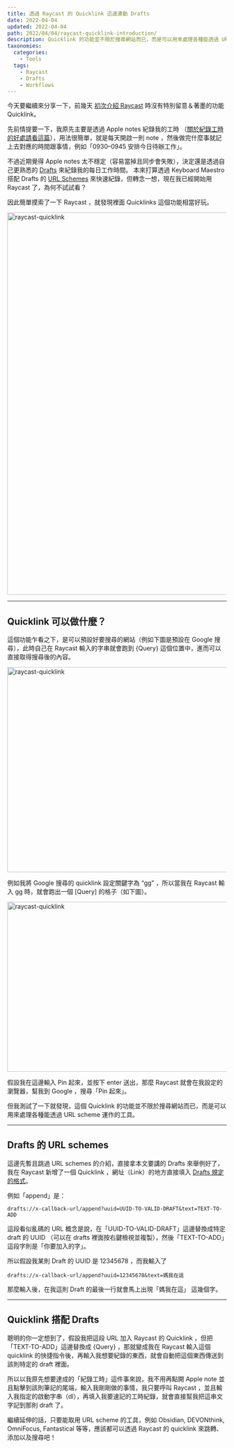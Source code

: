 ```yaml
---
title: 透過 Raycast 的 Quicklink 迅速連動 Drafts
date: 2022-04-04
updated: 2022-04-04
path: 2022/04/04/raycast-quicklink-introduction/
description: Quicklink 的功能並不限於搜尋網站而已，而是可以用來處理各種能透過 URL scheme 運作的工具。
taxonomies:
  categories: 
    - Tools
  tags: 
    - Raycast
    - Drafts
    - Workflows
---
```


今天要繼續來分享一下，前幾天 [初次介紹 Raycast](/2022/04/02/raycast-introduction/) 時沒有特別留意＆著墨的功能 Quicklink。

先前情提要一下，我原先主要是透過 Apple notes 紀錄我的工時 （[關於紀錄工時的好處請看這篇](https://pinchlime.substack.com/p/record-your-work-hours?s=w)），用法很簡單，就是每天開啟一則 note ，然後做完什麼事就記上去對應的時間跟事情，例如「0930–0945 安排今日待辦工作」。

不過近期覺得 Apple notes 太不穩定（容易當掉且同步會失敗），決定還是透過自己更熟悉的 [Drafts](https://getdrafts.com/) 來紀錄我的每日工作時間。 本來打算透過 Keyboard Maestro 搭配 Drafts 的 [URL Schemes](https://docs.getdrafts.com/docs/automation/urlschemes) 來快速紀錄，但轉念一想，現在我已經開始用 Raycast 了，為何不試試看？

因此簡單摸索了一下 Raycast ，就發現裡面 Quicklinks 這個功能相當好玩。


<img loding="lazy" src="https://pinchlime-screenshots.s3.ap-northeast-1.amazonaws.com/raycast-quicklink_vNO8bi.webp" width = "622" height = "878" alt="raycast-quicklink" align=center />


<!-- more -->
---

## Quicklink 可以做什麼？

這個功能乍看之下，是可以預設好要搜尋的網站（例如下圖是預設在 Google 搜尋），此時自己在 Raycast 輸入的字串就會跑到 {Query} 這個位置中，進而可以直接取得搜尋後的內容。

<img src="https://pinchlime-screenshots.s3.ap-northeast-1.amazonaws.com/raycast-google-query_9thLA0.webp" width = "768" height = "471" alt="raycast-quicklink" align=center />

例如我將 Google 搜尋的 quicklink 設定關鍵字為 “gg” ，所以當我在 Raycast 輸入 gg 時，就會跑出一個 [Query] 的格子（如下圖）。

<img src="https://pinchlime-screenshots.s3.ap-northeast-1.amazonaws.com/raycast-query-preset_duWafL.webp" width = "768" height = "390" alt="raycast-quicklink" align=center />

假設我在這邊輸入 Pin 起來，並按下 enter 送出，那麼 Raycast 就會在我設定的瀏覽器，幫我到 Google ，搜尋「Pin 起來」。

但我測試了一下就發現，這個 Quicklink 的功能並不限於搜尋網站而已，而是可以用來處理各種能透過 URL scheme 運作的工具。

---

## Drafts 的 URL schemes

這邊先暫且跳過 URL schemes 的介紹，直接拿本文要講的 Drafts 來舉例好了，我在 Raycast 新增了一個 Quicklink ，網址（Link）的地方直接填入 [Drafts 規定的格式](https://docs.getdrafts.com/docs/automation/urlschemes#append)。

例如「append」是：

```
drafts://x-callback-url/append?uuid=UUID-TO-VALID-DRAFT&text=TEXT-TO-ADD
```

這段看似亂碼的 URL 概念是說，在「UUID-TO-VALID-DRAFT」這邊替換成特定 draft 的 UUID （可以在 drafts 裡面按右鍵檢視並複製），然後「TEXT-TO-ADD」這段字則是「你要加入的字」。

所以假設我某則 Draft 的 UUID 是 12345678 ，而我輸入了

```
drafts://x-callback-url/append?uuid=12345678&text=媽我在這 
```

那麼輸入後，在我這則 Draft 的最後一行就會馬上出現「媽我在這」 這幾個字。

---

## Quicklink 搭配 Drafts

聰明的你一定想到了，假設我把這段 URL 加入 Raycast 的 Quicklink ，但把「TEXT-TO-ADD」這邊替換成 {Query} ，那就變成我在 Raycast 輸入這個 quicklink 的快捷指令後，再輸入我想要紀錄的東西，就會自動把這個東西傳送到該則特定的 draft 裡面。

所以以我原先想要達成的「紀錄工時」這件事來說，我不用再點開 Apple note 並且點擊到該則筆記的尾端，輸入我剛剛做的事情，我只要呼叫 Raycast ，並且輸入我指定的啟動字串（dl），再填入我要速記的工時紀錄，就會直接幫我把這串文字記到那則 draft 了。

繼續延伸的話，只要能取用 URL scheme 的工具，例如 Obsidian, DEVONthink, OmniFocus, Fantastical 等等，應該都可以透過 Raycast 的 quicklink 來跳轉、添加以及搜尋吧！
